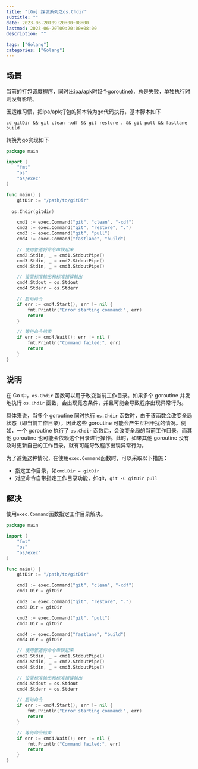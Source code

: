```yaml
---
title: "[Go] 踩坑系列之os.Chdir"
subtitle: ""
date: 2023-06-20T09:20:00+08:00
lastmod: 2023-06-20T09:20:00+08:00
description: ""

tags: ["Golang"]
categories: ["Golang"]
---
```


## 场景

当前的打包调度程序，同时出ipa/apk时(2个goroutine)，总是失败，单独执行时则没有影响。

因运维习惯，把ipa/apk打包的脚本转为go代码执行，基本脚本如下

```shell
cd gitDir && git clean -xdf && git restore . && git pull && fastlane build
```

转换为go实现如下

```go
package main

import (
	"fmt"
	"os"
	"os/exec"
)

func main() {
	gitDir := "/path/to/gitDir"
  
  os.Chdir(gitdir)

	cmd1 := exec.Command("git", "clean", "-xdf")
	cmd2 := exec.Command("git", "restore", ".")
	cmd3 := exec.Command("git", "pull")
	cmd4 := exec.Command("fastlane", "build")

	// 使用管道将命令串联起来
	cmd2.Stdin, _ = cmd1.StdoutPipe()
	cmd3.Stdin, _ = cmd2.StdoutPipe()
	cmd4.Stdin, _ = cmd3.StdoutPipe()

	// 设置标准输出和标准错误输出
	cmd4.Stdout = os.Stdout
	cmd4.Stderr = os.Stderr

	// 启动命令
	if err := cmd4.Start(); err != nil {
		fmt.Println("Error starting command:", err)
		return
	}

	// 等待命令结束
	if err := cmd4.Wait(); err != nil {
		fmt.Println("Command failed:", err)
		return
	}
}
```

## 说明

在 Go 中，`os.Chdir` 函数可以用于改变当前工作目录。如果多个 goroutine 并发地执行 `os.Chdir` 函数，会出现竞态条件，并且可能会导致程序出现异常行为。

具体来说，当多个 goroutine 同时执行 `os.Chdir` 函数时，由于该函数会改变全局状态（即当前工作目录），因此这些 goroutine 可能会产生互相干扰的情况。例如，一个 goroutine 执行了 `os.Chdir` 函数后，会改变全局的当前工作目录，而其他 goroutine 也可能会依赖这个目录进行操作。此时，如果其他 goroutine 没有及时更新自己的工作目录，就有可能导致程序出现异常行为。

为了避免这种情况，在使用`exec.Command`函数时，可以采取以下措施：

- 指定工作目录，如`cmd.Dir = gitDir`
- 对应命令自带指定工作目录功能，如git，`git -C gitDir pull`

## 解决
使用`exec.Command`函数指定工作目录解决。
```go
package main

import (
	"fmt"
	"os"
	"os/exec"
)

func main() {
	gitDir := "/path/to/gitDir"

	cmd1 := exec.Command("git", "clean", "-xdf")
	cmd1.Dir = gitDir

	cmd2 := exec.Command("git", "restore", ".")
	cmd2.Dir = gitDir

	cmd3 := exec.Command("git", "pull")
	cmd3.Dir = gitDir

	cmd4 := exec.Command("fastlane", "build")
	cmd4.Dir = gitDir

	// 使用管道将命令串联起来
	cmd2.Stdin, _ = cmd1.StdoutPipe()
	cmd3.Stdin, _ = cmd2.StdoutPipe()
	cmd4.Stdin, _ = cmd3.StdoutPipe()

	// 设置标准输出和标准错误输出
	cmd4.Stdout = os.Stdout
	cmd4.Stderr = os.Stderr

	// 启动命令
	if err := cmd4.Start(); err != nil {
		fmt.Println("Error starting command:", err)
		return
	}

	// 等待命令结束
	if err := cmd4.Wait(); err != nil {
		fmt.Println("Command failed:", err)
		return
	}
}
```

